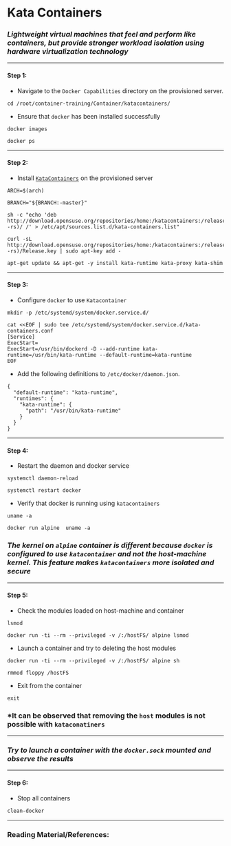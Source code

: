 # **Kata Containers**

### *Lightweight virtual machines that feel and perform like containers, but provide stronger workload isolation using hardware virtualization technology*

-------

#### Step 1:

* Navigate to the `Docker Capabilities` directory on the provisioned server.

```
cd /root/container-training/Container/katacontainers/
```

* Ensure that `docker` has been installed successfully

```commandline
docker images

docker ps
```

-------

#### Step 2:

* Install [`KataContainers`](https://katacontainers.io/) on the provisioned server

```commandline
ARCH=$(arch)

BRANCH="${BRANCH:-master}"

sh -c "echo 'deb http://download.opensuse.org/repositories/home:/katacontainers:/releases:/${ARCH}:/${BRANCH}/xUbuntu_$(lsb_release -rs)/ /' > /etc/apt/sources.list.d/kata-containers.list"

curl -sL  http://download.opensuse.org/repositories/home:/katacontainers:/releases:/${ARCH}:/${BRANCH}/xUbuntu_$(lsb_release -rs)/Release.key | sudo apt-key add -

apt-get update && apt-get -y install kata-runtime kata-proxy kata-shim
```

-------

#### Step 3:

* Configure `docker` to use `Katacontainer`

```commandline
mkdir -p /etc/systemd/system/docker.service.d/

cat <<EOF | sudo tee /etc/systemd/system/docker.service.d/kata-containers.conf
[Service]
ExecStart=
ExecStart=/usr/bin/dockerd -D --add-runtime kata-runtime=/usr/bin/kata-runtime --default-runtime=kata-runtime
EOF
```

* Add the following definitions to `/etc/docker/daemon.json`.

```commandline
{
  "default-runtime": "kata-runtime",
  "runtimes": {
    "kata-runtime": {
      "path": "/usr/bin/kata-runtime"
    }
  }
}
```

-------

#### Step 4:

* Restart the daemon and docker service

```commandline
systemctl daemon-reload

systemctl restart docker
```

* Verify that docker is running using `katacontainers`

```commandline
uname -a

docker run alpine  uname -a
```

### *The kernel on `alpine` container is different because `docker` is configured to use `katacontainer` and not the host-machine kernel. This feature makes `katacontainers` more isolated and secure*

-------

#### Step 5:

* Check the modules loaded on host-machine and container

```commandline
lsmod

docker run -ti --rm --privileged -v /:/hostFS/ alpine lsmod
```

* Launch a container and try to deleting the host modules

```commandline
docker run -ti --rm --privileged -v /:/hostFS/ alpine sh

rmmod floppy /hostFS
```

* Exit from the container

```commandline
exit
```

### *It can be observed that removing the `host` modules is not possible with `kataconatiners`

-------

### *Try to launch a container with the `docker.sock` mounted and observe the results*

-------

#### Step 6:

* Stop all containers

```commandline
clean-docker
```

---------

### Reading Material/References:

